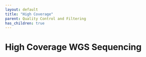 ```yaml
---
layout: default
title: "High Coverage"
parent: Quality Control and Filtering
has_children: true
---
```




# High Coverage WGS Sequencing








